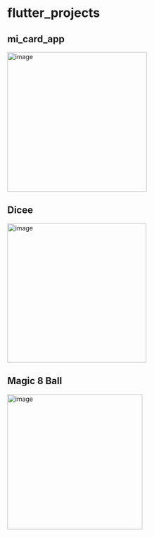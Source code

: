 # flutter_projects

## mi_card_app
<img width="317" alt="image" src="https://github.com/mivCalik/flutter_projects/assets/57195581/8c5db309-2fac-47cc-9aed-5d80517aaaf6">

## Dicee

<img width="316" alt="image" src="https://github.com/mivCalik/flutter_projects/assets/57195581/3a424779-d2aa-4a97-a8b5-50609b5f22f4">


## Magic 8 Ball
<img width="307" alt="image" src="https://github.com/mivCalik/flutter_projects/assets/57195581/94044169-4465-40cf-b8e4-7aad3dc72b58">
